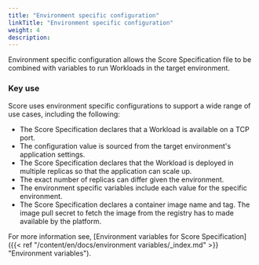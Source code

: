 ```yaml
---
title: "Environment specific configuration"
linkTitle: "Environment specific configuration"
weight: 4
description:
---
```


Environment specific configuration allows the Score Specification file to be combined with variables to run Workloads in the target environment.

### Key use

Score uses environment specific configurations to support a wide range of use cases, including the following:

- The Score Specification declares that a Workload is available on a TCP port.
- The configuration value is sourced from the target environment's application settings.
- The Score Specification declares that the Workload is deployed in multiple replicas so that the application can scale up.
- The exact number of replicas can differ given the environment.
- The environment specific variables include each value for the specific environment.
- The Score Specification declares a container image name and tag. The image pull secret to fetch the image from the registry has to made available by the platform.

For more information see, [Environment variables for Score Specification]({{< ref "/content/en/docs/environment variables/_index.md" >}} "Environment variables").
